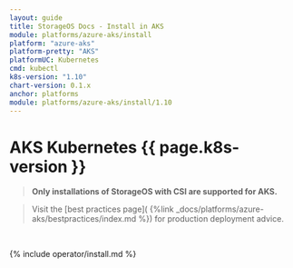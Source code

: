 ```yaml
---
layout: guide
title: StorageOS Docs - Install in AKS
module: platforms/azure-aks/install
platform: "azure-aks"
platform-pretty: "AKS"
platformUC: Kubernetes
cmd: kubectl
k8s-version: "1.10"
chart-version: 0.1.x
anchor: platforms
module: platforms/azure-aks/install/1.10
---
```


# AKS Kubernetes {{ page.k8s-version }}

> __Only installations of StorageOS with CSI are supported for AKS.__

> Visit the [best practices page](
> {%link _docs/platforms/azure-aks/bestpractices/index.md %}) for production
> deployment advice.

&nbsp;

{% include operator/install.md %}
